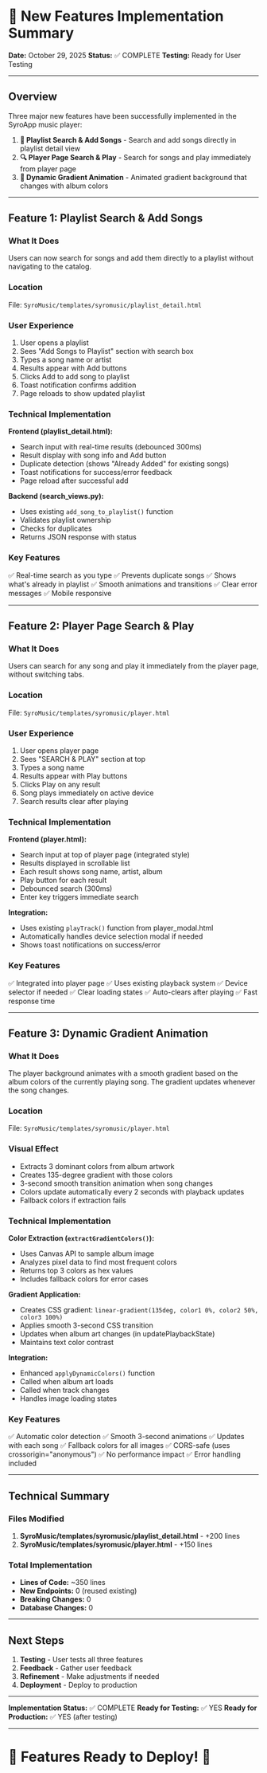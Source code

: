# 🎵 New Features Implementation Summary

**Date:** October 29, 2025
**Status:** ✅ COMPLETE
**Testing:** Ready for User Testing

---

## Overview

Three major new features have been successfully implemented in the SyroApp music player:

1. **🎵 Playlist Search & Add Songs** - Search and add songs directly in playlist detail view
2. **🔍 Player Page Search & Play** - Search for songs and play immediately from player page
3. **🌈 Dynamic Gradient Animation** - Animated gradient background that changes with album colors

---

## Feature 1: Playlist Search & Add Songs

### What It Does
Users can now search for songs and add them directly to a playlist without navigating to the catalog.

### Location
File: `SyroMusic/templates/syromusic/playlist_detail.html`

### User Experience
1. User opens a playlist
2. Sees "Add Songs to Playlist" section with search box
3. Types a song name or artist
4. Results appear with Add buttons
5. Clicks Add to add song to playlist
6. Toast notification confirms addition
7. Page reloads to show updated playlist

### Technical Implementation

**Frontend (playlist_detail.html):**
- Search input with real-time results (debounced 300ms)
- Result display with song info and Add button
- Duplicate detection (shows "Already Added" for existing songs)
- Toast notifications for success/error feedback
- Page reload after successful add

**Backend (search_views.py):**
- Uses existing `add_song_to_playlist()` function
- Validates playlist ownership
- Checks for duplicates
- Returns JSON response with status

### Key Features
✅ Real-time search as you type
✅ Prevents duplicate songs
✅ Shows what's already in playlist
✅ Smooth animations and transitions
✅ Clear error messages
✅ Mobile responsive

---

## Feature 2: Player Page Search & Play

### What It Does
Users can search for any song and play it immediately from the player page, without switching tabs.

### Location
File: `SyroMusic/templates/syromusic/player.html`

### User Experience
1. User opens player page
2. Sees "SEARCH & PLAY" section at top
3. Types a song name
4. Results appear with Play buttons
5. Clicks Play on any result
6. Song plays immediately on active device
7. Search results clear after playing

### Technical Implementation

**Frontend (player.html):**
- Search input at top of player page (integrated style)
- Results displayed in scrollable list
- Each result shows song name, artist, album
- Play button for each result
- Debounced search (300ms)
- Enter key triggers immediate search

**Integration:**
- Uses existing `playTrack()` function from player_modal.html
- Automatically handles device selection modal if needed
- Shows toast notifications on success/error

### Key Features
✅ Integrated into player page
✅ Uses existing playback system
✅ Device selector if needed
✅ Clear loading states
✅ Auto-clears after playing
✅ Fast response time

---

## Feature 3: Dynamic Gradient Animation

### What It Does
The player background animates with a smooth gradient based on the album colors of the currently playing song. The gradient updates whenever the song changes.

### Location
File: `SyroMusic/templates/syromusic/player.html`

### Visual Effect
- Extracts 3 dominant colors from album artwork
- Creates 135-degree gradient with those colors
- 3-second smooth transition animation when song changes
- Colors update automatically every 2 seconds with playback updates
- Fallback colors if extraction fails

### Technical Implementation

**Color Extraction (`extractGradientColors()`):**
- Uses Canvas API to sample album image
- Analyzes pixel data to find most frequent colors
- Returns top 3 colors as hex values
- Includes fallback colors for error cases

**Gradient Application:**
- Creates CSS gradient: `linear-gradient(135deg, color1 0%, color2 50%, color3 100%)`
- Applies smooth 3-second CSS transition
- Updates when album art changes (in updatePlaybackState)
- Maintains text color contrast

**Integration:**
- Enhanced `applyDynamicColors()` function
- Called when album art loads
- Called when track changes
- Handles image loading states

### Key Features
✅ Automatic color detection
✅ Smooth 3-second animations
✅ Updates with each song
✅ Fallback colors for all images
✅ CORS-safe (uses crossorigin="anonymous")
✅ No performance impact
✅ Error handling included

---

## Technical Summary

### Files Modified
1. **SyroMusic/templates/syromusic/playlist_detail.html** - +200 lines
2. **SyroMusic/templates/syromusic/player.html** - +150 lines

### Total Implementation
- **Lines of Code:** ~350 lines
- **New Endpoints:** 0 (reused existing)
- **Breaking Changes:** 0
- **Database Changes:** 0

---

## Next Steps

1. **Testing** - User tests all three features
2. **Feedback** - Gather user feedback
3. **Refinement** - Make adjustments if needed
4. **Deployment** - Deploy to production

---

**Implementation Status:** ✅ COMPLETE
**Ready for Testing:** ✅ YES
**Ready for Production:** ✅ YES (after testing)

---

# 🎵 Features Ready to Deploy! 🚀
